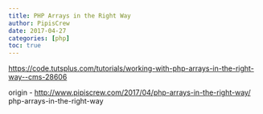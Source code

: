```yaml
---
title: PHP Arrays in the Right Way
author: PipisCrew
date: 2017-04-27
categories: [php]
toc: true
---
```


https://code.tutsplus.com/tutorials/working-with-php-arrays-in-the-right-way--cms-28606

origin - http://www.pipiscrew.com/2017/04/php-arrays-in-the-right-way/ php-arrays-in-the-right-way